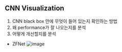 ## CNN Visualization
1) CNN black box 안에 무엇이 들어 있는지 확인하는 방법  
2) 왜 performance가 잘 나오는지를 분석  
3) 어떻게 개선할지를 분석  


- ZFNet 
![image](https://user-images.githubusercontent.com/51853700/133009347-cb14e792-d140-4a49-9d5d-f831d1682e3b.png)

